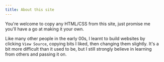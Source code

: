 ```yaml
---
title: About this site
---
```


You're welcome to copy any HTML/CSS from this site, just promise me you'll have a go at making it your own.

Like many other people in the early 00s, I learnt to build websites by clicking `View Source`, copying bits I liked, then changing them slightly. It's a bit more difficult than it used to be, but I still strongly believe in learning from others and passing it on.
